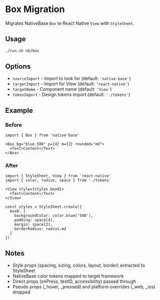 # Box Migration

Migrates NativeBase `Box` to React Native `View` with `StyleSheet`.

## Usage

```bash
./run.sh nb/box
```

## Options

- `sourceImport` - Import to look for (default: `'native-base'`)
- `targetImport` - Import for View (default: `'react-native'`)
- `targetName` - Component name (default: `'View'`)
- `tokenImport` - Design tokens import (default: `'./tokens'`)

## Example

### Before

```tsx
import { Box } from 'native-base'

<Box bg="blue.500" p={4} m={2} rounded="md">
  <Text>Content</Text>
</Box>
```

### After

```tsx
import { StyleSheet, View } from 'react-native'
import { color, radius, space } from './tokens'

<View style={styles.box0}>
  <Text>Content</Text>
</View>

const styles = StyleSheet.create({
  box0: {
    backgroundColor: color.blue['500'],
    padding: space[4],
    margin: space[2],
    borderRadius: radius.md
  }
})
```

## Notes

- Style props (spacing, sizing, colors, layout, border) extracted to StyleSheet
- NativeBase color tokens mapped to target framework
- Direct props (onPress, testID, accessibility) passed through
- Pseudo props (_hover, _pressed) and platform overrides (_web, _ios) dropped
